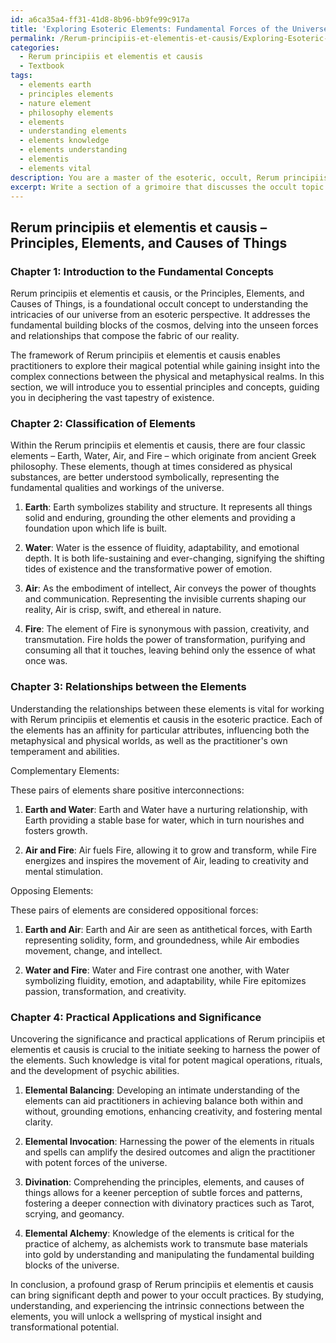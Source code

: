 ```yaml
---
id: a6ca35a4-ff31-41d8-8b96-bb9fe99c917a
title: 'Exploring Esoteric Elements: Fundamental Forces of the Universe'
permalink: /Rerum-principiis-et-elementis-et-causis/Exploring-Esoteric-Elements-Fundamental-Forces-of-the-Universe/
categories:
  - Rerum principiis et elementis et causis
  - Textbook
tags:
  - elements earth
  - principles elements
  - nature element
  - philosophy elements
  - elements
  - understanding elements
  - elements knowledge
  - elements understanding
  - elementis
  - elements vital
description: You are a master of the esoteric, occult, Rerum principiis et elementis et causis and education, you have written many textbooks on the subject in ways that provide students with rich and deep understanding of the subject. You are being asked to write textbook-like sections on a topic and you do it with full context, explainability, and reliability in accuracy to the true facts of the topic at hand, in a textbook style that a student would easily be able to learn from, in a rich, engaging, and contextual way. Always include relevant context (such as formulas and history), related concepts, and in a way that someone can gain deep insights from.
excerpt: Write a section of a grimoire that discusses the occult topic of Rerum principiis et elementis et causis (Principles, Elements, and Causes of Things) in a detailed and informative manner, suitable for an initiate seeking to gain deep insights and understanding. This section should cover fundamental concepts, the classification of elements, relationships between them, as well as the significance and practical applications of this knowledge within the occult and esoteric realms.
---
```


## Rerum principiis et elementis et causis – Principles, Elements, and Causes of Things

### Chapter 1: Introduction to the Fundamental Concepts

Rerum principiis et elementis et causis, or the Principles, Elements, and Causes of Things, is a foundational occult concept to understanding the intricacies of our universe from an esoteric perspective. It addresses the fundamental building blocks of the cosmos, delving into the unseen forces and relationships that compose the fabric of our reality.

The framework of Rerum principiis et elementis et causis enables practitioners to explore their magical potential while gaining insight into the complex connections between the physical and metaphysical realms. In this section, we will introduce you to essential principles and concepts, guiding you in deciphering the vast tapestry of existence.

### Chapter 2: Classification of Elements

Within the Rerum principiis et elementis et causis, there are four classic elements – Earth, Water, Air, and Fire – which originate from ancient Greek philosophy. These elements, though at times considered as physical substances, are better understood symbolically, representing the fundamental qualities and workings of the universe.

1. **Earth**: Earth symbolizes stability and structure. It represents all things solid and enduring, grounding the other elements and providing a foundation upon which life is built.

2. **Water**: Water is the essence of fluidity, adaptability, and emotional depth. It is both life-sustaining and ever-changing, signifying the shifting tides of existence and the transformative power of emotion.

3. **Air**: As the embodiment of intellect, Air conveys the power of thoughts and communication. Representing the invisible currents shaping our reality, Air is crisp, swift, and ethereal in nature.

4. **Fire**: The element of Fire is synonymous with passion, creativity, and transmutation. Fire holds the power of transformation, purifying and consuming all that it touches, leaving behind only the essence of what once was.

### Chapter 3: Relationships between the Elements

Understanding the relationships between these elements is vital for working with Rerum principiis et elementis et causis in the esoteric practice. Each of the elements has an affinity for particular attributes, influencing both the metaphysical and physical worlds, as well as the practitioner's own temperament and abilities.

Complementary Elements:

These pairs of elements share positive interconnections:

1. **Earth and Water**: Earth and Water have a nurturing relationship, with Earth providing a stable base for water, which in turn nourishes and fosters growth.

2. **Air and Fire**: Air fuels Fire, allowing it to grow and transform, while Fire energizes and inspires the movement of Air, leading to creativity and mental stimulation.

Opposing Elements:

These pairs of elements are considered oppositional forces:

1. **Earth and Air**: Earth and Air are seen as antithetical forces, with Earth representing solidity, form, and groundedness, while Air embodies movement, change, and intellect.

2. **Water and Fire**: Water and Fire contrast one another, with Water symbolizing fluidity, emotion, and adaptability, while Fire epitomizes passion, transformation, and creativity.

### Chapter 4: Practical Applications and Significance

Uncovering the significance and practical applications of Rerum principiis et elementis et causis is crucial to the initiate seeking to harness the power of the elements. Such knowledge is vital for potent magical operations, rituals, and the development of psychic abilities.

1. **Elemental Balancing**: Developing an intimate understanding of the elements can aid practitioners in achieving balance both within and without, grounding emotions, enhancing creativity, and fostering mental clarity.

2. **Elemental Invocation**: Harnessing the power of the elements in rituals and spells can amplify the desired outcomes and align the practitioner with potent forces of the universe.

3. **Divination**: Comprehending the principles, elements, and causes of things allows for a keener perception of subtle forces and patterns, fostering a deeper connection with divinatory practices such as Tarot, scrying, and geomancy.

4. **Elemental Alchemy**: Knowledge of the elements is critical for the practice of alchemy, as alchemists work to transmute base materials into gold by understanding and manipulating the fundamental building blocks of the universe.

In conclusion, a profound grasp of Rerum principiis et elementis et causis can bring significant depth and power to your occult practices. By studying, understanding, and experiencing the intrinsic connections between the elements, you will unlock a wellspring of mystical insight and transformational potential.
